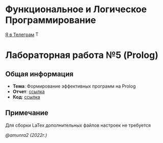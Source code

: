 # Функциональное и Логическое Программирование

[Я в Телеграм](https://t.me/amunra2) <img src="https://img.icons8.com/external-tal-revivo-shadow-tal-revivo/344/external-telegram-is-a-cloud-based-instant-messaging-and-voice-over-ip-service-logo-shadow-tal-revivo.png" alt="Telegram" width=15>

# Лабораторная работа №5 (Prolog)

## Общая информация

* **Тема**: Формирование эффективных программ на Prolog
* **Отчет**: [ссылка](./docs/falp_lab15.pdf)
* **Код**: [ссылка](./src/)


## Примечание

Для сборки LaTex дополнительных файлов настроек не требуется


_@amunra2 (2022г.)_
